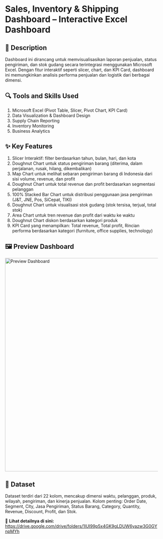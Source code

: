 # **Sales, Inventory & Shipping Dashboard – Interactive Excel Dashboard**

## 🎯 **Description**
Dashboard ini dirancang untuk memvisualisasikan laporan penjualan, status pengiriman, dan stok gudang secara terintegrasi menggunakan Microsoft Excel. Dengan fitur interaktif seperti slicer, chart, dan KPI Card, dashboard ini memungkinkan analisis performa penjualan dan logistik dari berbagai dimensi.
## 🔍 **Tools and Skills Used**
1. Microsoft Excel (Pivot Table, Slicer, Pivot Chart, KPI Card)
2. Data Visualization & Dashboard Design
3. Supply Chain Reporting
4. Inventory Monitoring
5. Business Analytics
## ✨ **Key Features**
1. Slicer Interaktif: filter berdasarkan tahun, bulan, hari, dan kota
2. Doughnut Chart untuk status pengiriman barang (diterima, dalam perjalanan, rusak, hilang, dikembalikan)
3. Map Chart untuk melihat sebaran pengiriman barang di Indonesia dari sisi volume, revenue, dan profit
4. Doughnut Chart untuk total revenue dan profit berdasarkan segmentasi pelanggan
5. 100% Stacked Bar Chart untuk distribusi penggunaan jasa pengiriman (J&T, JNE, Pos, SiCepat, TIKI)
6. Doughnut Chart untuk visualisasi stok gudang (stok tersisa, terjual, total stok)
7. Area Chart untuk tren revenue dan profit dari waktu ke waktu
8. Doughnut Chart diskon berdasarkan kategori produk
9. KPI Card yang menampilkan: Total revenue, Total profit, Rincian performa berdasarkan kategori (furniture, office supplies, technology)
## 🖼️ **Preview Dashboard**
<img src="https://drive.google.com/uc?export=view&id=1auyz5K3MOEEOzX_N9rd0FhP-Sm9KyZKI" alt="Preview Dashboard" width="700"/>

## 📁 **Dataset** 
Dataset terdiri dari 22 kolom, mencakup dimensi waktu, pelanggan, produk, wilayah, pengiriman, dan kinerja penjualan. Kolom penting: Order Date, Segment, City, Jasa Pengiriman, Status Barang, Category, Quantity, Revenue, Discount, Profit, dan Stok.

🔗 **Lihat detailnya di sini:** 
https://drive.google.com/drive/folders/1lUI99p5x4GK9gLDUW6yazw3G0GYnpMYh 
